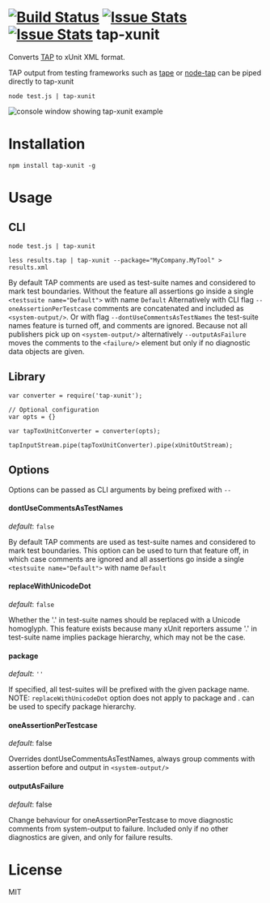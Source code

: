 [![Build Status](https://travis-ci.org/aghassemi/tap-xunit.png)](https://travis-ci.org/aghassemi/tap-xunit)
[![Issue Stats](http://issuestats.com/github/aghassemi/tap-xunit/badge/pr)](http://issuestats.com/github/aghassemi/tap-xunit)
[![Issue Stats](http://issuestats.com/github/aghassemi/tap-xunit/badge/issue)](http://issuestats.com/github/aghassemi/tap-xunit)
tap-xunit
=========

Converts [TAP](http://testanything.org/) to xUnit XML format.

TAP output from testing frameworks such as [tape](https://github.com/substack/tape) or [node-tap](https://github.com/isaacs/node-tap) can be piped directly to tap-xunit

```
node test.js | tap-xunit
```

![console window showing tap-xunit example](https://cloud.githubusercontent.com/assets/2099009/5288038/60d5a2da-7ae6-11e4-8d5a-5de497b4b597.jpg)

# Installation

```
npm install tap-xunit -g
```

# Usage
## CLI
```
node test.js | tap-xunit

less results.tap | tap-xunit --package="MyCompany.MyTool" > results.xml

```

By default TAP comments are used as test-suite names and considered to mark test boundaries. Without the feature all assertions go inside a single ```<testsuite name="Default">``` with name ```Default``` Alternatively with CLI flag ```--oneAssertionPerTestcase``` comments are concatenated and included as ```<system-output/>```. Or with flag ```--dontUseCommentsAsTestNames``` the test-suite names feature is turned off, and comments are ignored. Because not all publishers pick up on ```<system-output/>``` alternatively ```--outputAsFailure``` moves the comments to the ```<failure/>``` element but only if no diagnostic data objects are given.

## Library
```
var converter = require('tap-xunit');

// Optional configuration
var opts = {}

var tapToxUnitConverter = converter(opts);

tapInputStream.pipe(tapToxUnitConverter).pipe(xUnitOutStream);
```
## Options
Options can be passed as CLI arguments by being prefixed with ```--```

#### dontUseCommentsAsTestNames
*default*: ```false```

By default TAP comments are used as test-suite names and considered to mark test boundaries.
This option can be used to turn that feature off, in which case comments are ignored and
all assertions go inside a single ```<testsuite name="Default">``` with name ```Default```

#### replaceWithUnicodeDot
*default*: ```false```

Whether the '.' in test-suite names should be replaced with a Unicode homoglyph.
This feature exists because many xUnit reporters assume '.' in test-suite name implies package hierarchy, which may not be the case.

#### package
*default*: ```''```

If specified, all test-suites will be prefixed with the given package name.
NOTE: ```replaceWithUnicodeDot``` option does not apply to package and . can be used to specify package hierarchy.

#### oneAssertionPerTestcase
*default*: false

Overrides dontUseCommentsAsTestNames, always group comments with assertion before and output in ```<system-output/>```

#### outputAsFailure
*default*: false

Change behaviour for oneAssertionPerTestcase to move diagnostic comments from system-output to failure. Included only if no other diagnostics are given, and only for failure results.

# License
MIT
